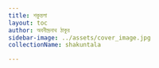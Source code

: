 ```yaml
---
title: শকুন্তলা
layout: toc
author: অবনীন্দ্রনাথ ঠাকুর
sidebar-image: ../assets/cover_image.jpg
collectionName: shakuntala

---
```

